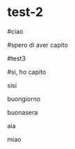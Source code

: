 # test-2

#ciao

#spero di aver capito

#test3

#si, ho capito

sisi

buongiorno

buonasera  

aia

miao